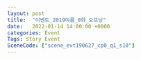 ```yaml
---
layout: post
title:  "이벤트_2019여름_0화_오프닝"
date:   2022-01-14 14:00:00 +0000
categories: Event
Tags: Story Event
SceneCode: ["scene_evt190627_cp0_q1_s10"]
---
```

